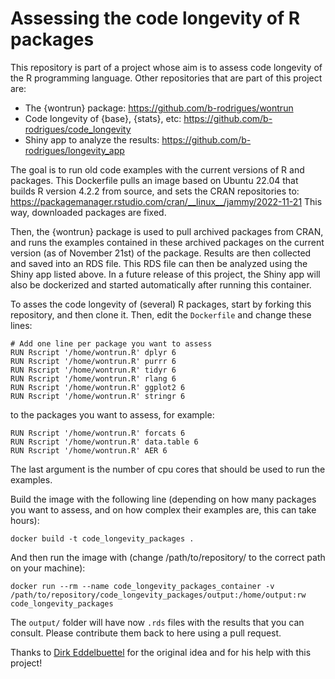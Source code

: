# Assessing the code longevity of R packages

This repository is part of a project whose aim is to assess code longevity of the R programming language. 
Other repositories that are part of this project are:

- The {wontrun} package: https://github.com/b-rodrigues/wontrun
- Code longevity of {base}, {stats}, etc: https://github.com/b-rodrigues/code_longevity
- Shiny app to analyze the results: https://github.com/b-rodrigues/longevity_app

The goal is to run old code examples with the current versions of R and packages.
This Dockerfile pulls an image based on Ubuntu 22.04 that builds R version 4.2.2 from source, and sets
the CRAN repositories to: https://packagemanager.rstudio.com/cran/__linux__/jammy/2022-11-21
This way, downloaded packages are fixed.

Then, the {wontrun} package is used to pull archived packages from CRAN, and runs the examples 
contained in these archived packages on the current version (as of November 21st) of the package.
Results are then collected and saved into an RDS file. This RDS file can then be analyzed using
the Shiny app listed above. In a future release of this project, the Shiny app will also be dockerized
and started automatically after running this container.

To asses the code longevity of (several) R packages, start by forking this repository, and then clone it.
Then, edit the `Dockerfile` and change these lines:

```
# Add one line per package you want to assess
RUN Rscript '/home/wontrun.R' dplyr 6
RUN Rscript '/home/wontrun.R' purrr 6
RUN Rscript '/home/wontrun.R' tidyr 6
RUN Rscript '/home/wontrun.R' rlang 6
RUN Rscript '/home/wontrun.R' ggplot2 6
RUN Rscript '/home/wontrun.R' stringr 6

```

to the packages you want to assess, for example:

```
RUN Rscript '/home/wontrun.R' forcats 6
RUN Rscript '/home/wontrun.R' data.table 6
RUN Rscript '/home/wontrun.R' AER 6
```

The last argument is the number of cpu cores that should be used to run the examples.

Build the image with the following line (depending on how many packages you want to assess, and on how complex their examples are, this can take hours):

```
docker build -t code_longevity_packages .
```

And then run the image with (change /path/to/repository/ to the correct path on your machine):

```
docker run --rm --name code_longevity_packages_container -v /path/to/repository/code_longevity_packages/output:/home/output:rw code_longevity_packages
```

The `output/` folder will have now `.rds` files with the results that you can consult. Please contribute them back to here using a pull request.

Thanks to [Dirk Eddelbuettel](https://github.com/eddelbuettel) for the original idea and for his help with this project!
